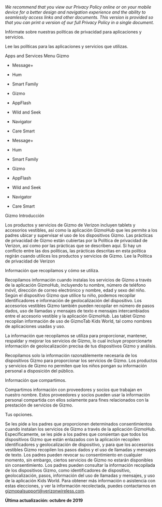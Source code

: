 _We recommend that you view our Privacy Policy online or on your mobile device for a better design and navigation experience and the ability to seamlessly access links and other documents. This version is provided so that you can print a version of our full Privacy Policy in a single document._

Infórmate sobre nuestras políticas de privacidad para aplicaciones y servicios.

Lee las políticas para las aplicaciones y servicios que utilizas.

Apps and Services Menu Gizmo

*   Message+
*   Hum
*   Smart Family
*   Gizmo
*   AppFlash
*   Wild and Seek
*   Navigator
*   Care Smart

*   Message+
*   Hum
*   Smart Family
*   Gizmo
*   AppFlash
*   Wild and Seek
*   Navigator
*   Care Smart

Gizmo Introducción

Los productos y servicios de Gizmo de Verizon incluyen tablets y accesorios vestibles, así como la aplicación GizmoHub que les permite a los padres ubicar y supervisar el uso de los dispositivos Gizmo. Las prácticas de privacidad de Gizmo están cubiertas por la Política de privacidad de Verizon, así como por las prácticas que se describen aquí. Si hay un conflicto entre las dos políticas, las prácticas descritas en esta política regirán cuando utilices los productos y servicios de Gizmo. Lee la Política de privacidad de Verizon

Información que recopilamos y cómo se utiliza.

Recopilamos información cuando instalas los servicios de Gizmo a través de la aplicación GizmoHub, incluyendo tu nombre, número de teléfono móvil, dirección de correo electrónico y nombre, edad y sexo del niño. Según el dispositivo Gizmo que utilice tu niño, podemos recopilar identificadores e información de geolocalización del dispositivo. Los accesorios vestibles Gizmo también pueden recopilar en número de pasos dados, uso de llamadas y mensajes de texto e mensajes intercambiados entre el accesorio vestible y la aplicación GizmoHub. Las tablet Gizmo recopilan información de uso de GizmoTab Kids World, tal como nombres de aplicaciones usadas y uso.  
  
La información que recopilamos se utiliza para proporcionar, mantener, respaldar y mejorar los servicios de Gizmo, lo cual incluye proporcionarte información de geolocalización precisa de tus dispositivos Gizmo y análisis.  
  
Recopilamos solo la información razonablemente necesaria de los dispositivos Gizmo para proporcionar los servicios de Gizmo. Los productos y servicios de Gizmo no permiten que los niños pongan su información personal a disposición del público.

Información que compartimos.

Compartimos información con proveedores y socios que trabajan en nuestro nombre. Estos proveedores y socios pueden usar la información personal compartida con ellos solamente para fines relacionados con la prestación de servicios de Gizmo.

Tus opciones.

Se les pide a los padres que proporcionen determinados consentimientos cuando instalan los servicios de Gizmo a través de la aplicación GizmoHub. Específicamente, se les pide a los padres que consientan que todos los dispositivos Gizmo que están enlazados con la aplicación recopilen identificadores y geolocalización de dispositivo, y para que los accesorios vestibles Gizmo recopilen los pasos dados y el uso de llamadas y mensajes de texto. Los padres pueden revocar su consentimiento en cualquier momento, sin embargo, ciertos servicios de Gizmo no estarán disponibles sin consentimiento. Los padres pueden consultar la información recopilada de los dispositivos Gizmo, como identificadores de dispositivo, geolocalización, pasos, información del uso de llamadas y mensajes, y uso de la aplicación Kids World. Para obtener más información o asistencia con estas elecciones, y ver la información recolectada, puedes contactarnos en gizmopalsupport@verizonwireless.com.

**Última actualización: octubre de 2019**